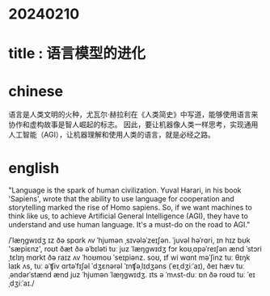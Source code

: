 # 20240210

# title : 语言模型的进化

# chinese 

语言是人类文明的火种，尤瓦尔·赫拉利在《人类简史》中写道，能够使用语言来协作和虚构故事是智人崛起的标志。
因此，要让机器像人类一样思考，实现通用人工智能（AGI），让机器理解和使用人类的语言，就是必经之路。

# english

"Language is the spark of human civilization. Yuval Harari, in his book 'Sapiens', wrote that the ability to use language for cooperation and storytelling marked the rise of Homo sapiens. So, if we want machines to think like us, to achieve Artificial General Intelligence (AGI), they have to understand and use human language. It's a must-do on the road to AGI."

/ˈlæŋɡwɪdʒ ɪz ðə spɑrk ʌv ˈhjumən ˌsɪvələˈzeɪʃən. ˈjuvəl həˈrɑri, ɪn hɪz bʊk 'sæpiɛnz', roʊt ðæt ðə əˈbɪləti tuː juz ˈlæŋɡwɪdʒ fɔr koʊˌɑpəˈreɪʃən ænd ˈstɔriˌtɛlɪŋ mɑrkt ðə raɪz ʌv ˈhoʊmoʊ ˈseɪpiənz. soʊ, ɪf wi wɑnt məˈʃinz tuː θɪŋk laɪk ʌs, tuː əˈʧiv ɑrtəˈfɪʃəl ˈdʒɛnərəl ˈɪnʧəˌlɪdʒəns (ˈeɪˌdʒiːˈaɪ), ðeɪ hæv tuː ˌəndərˈstænd ænd juz ˈhjumən ˈlæŋɡwɪdʒ. ɪts ə ˈmʌst-duː ɒn ðə roʊd tuː ˈeɪˌdʒiːˈaɪ./

